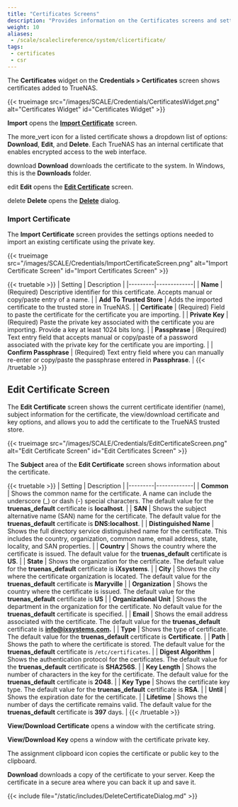 ```yaml
---
title: "Certificates Screens"
description: "Provides information on the Certificates screens and settings."
weight: 10
aliases:
 - /scale/scaleclireference/system/clicertificate/
tags:
 - certificates
 - csr
---
```


The **Certificates** widget on the **Credentials > Certificates** screen shows certificates added to TrueNAS.

{{< trueimage src="/images/SCALE/Credentials/CertificatesWidget.png" alt="Certificates Widget" id="Certificates Widget" >}}

**Import** opens the **[Import Certificate](#import-certificate)** screen.

The <span class="material-icons">more_vert</span> icon for a listed certificate shows a dropdown list of options: **Download**, **Edit**, and **Delete**.
Each TrueNAS has an internal certificate that enables encrypted access to the web interface.

<span class="material-icons">download</span> **Download** downloads the certificate to the system. In Windows, this is the **Downloads** folder.

<span class="material-icons">edit</span> **Edit** opens the [**Edit Certificate**](#edit-certificate-screen) screen.

<span class="material-icons">delete</span> **Delete** opens the [**Delete**](#delete-certificate-dialog) dialog.

### Import Certificate

The **Import Certificate** screen provides the settings options needed to import an existing certificate using the private key.

{{< trueimage src="/images/SCALE/Credentials/ImportCertificateScreen.png" alt="Import Certificate Screen" id="Import Certificates Screen" >}}

{{< truetable >}}
| Setting | Description |
|---------|-------------|
| **Name** | (Required) Descriptive identifier for this certificate. Accepts manual or copy/paste entry of a name. |
| **Add To Trusted Store** | Adds the imported certificate to the trusted store in TrueNAS. |
| **Certificate** | (Required) Field to paste the certificate for the certificate you are importing. |
| **Private Key** | (Required) Paste the private key associated with the certificate you are importing. Provide a key at least 1024 bits long. |
| **Passphrase** | (Required) Text entry field that accepts manual or copy/paste of a password associated with the private key for the certificate you are importing. |
| **Confirm Passphrase** | (Required) Text entry field where you can manually re-enter or copy/paste the passphrase entered in **Passphrase**. |
{{< /truetable >}}

## Edit Certificate Screen

The **Edit Certificate** screen shows the current certificate identifier (name), subject information for the certificate, the view/download certificate and key options, and allows you to add the certificate to the TrueNAS trusted store. 

{{< trueimage src="/images/SCALE/Credentials/EditCertificateScreen.png" alt="Edit Certificate Screen" id="Edit Certificates Screen" >}}

The **Subject** area of the **Edit Certificate** screen shows information about the certificate.

{{< truetable >}}
| Setting | Description |
|---------|-------------|
| **Common** | Shows the common name for the certificate. A name can include the underscore (_) or dash (-) special characters. The default value for the **truenas_default** certificate is **localhost**. |
| **SAN** | Shows the subject alternative name (SAN) name for the certificate. The default value for the **truenas_default** certificate is **DNS:localhost**. |
| **Distinguished Name** | Shows the full directory service distinguished name for the certificate. This includes the country, organization, common name, email address, state, locality, and SAN properties. |
| **Country** | Shows the country where the certificate is issued. The default value for the **truenas_default** certificate is **US**. |
| **State** | Shows the organization for the certificate. The default value for the **truenas_default** certificate is **iXsystems**. |
| **City** | Shows the city where the certificate organization is located. The default value for the **truenas_default** certificate is **Maryville** |
| **Organization** | Shows the country where the certificate is issued. The default value for the **truenas_default** certificate is **US** |
| **Organizational Unit** | Shows the department in the organization for the certificate. No default value for the **truenas_default** certificate is specified. |
| **Email** | Shows the email address associated with the certificate. The default value for the **truenas_default** certificate is **info@ixsystems.com.** |
| **Type** | Shows the type of certificate. The default value for the **truenas_default** certificate is **Certificate**. |
| **Path** | Shows the path to where the certificate is stored. The default value for the **truenas_default** certificate is <code>/etc/certificates</code>. |
| **Digest Algorithm** | Shows the authentication protocol for the certificates. The default value for the **truenas_default** certificate is **SHA256S**. |
| **Key Length** | Shows the number of characters in the key for the certificate. The default value for the **truenas_default** certificate is **2048**. |
| **Key Type** | Shows the certificate key type. The default value for the **truenas_default** certificate is **RSA**.  |
| **Until** | Shows the expiration date for the certificate. |
| **Lifetime** | Shows the number of days the certificate remains valid. The default value for the **truenas_default** certificate is **397** days. |
{{< /truetable >}}

**View/Download Certificate** opens a window with the certificate string.

**View/Download Key** opens a window with the certificate private key.

The <span class="material-icons">assignment</span> clipboard icon copies the certificate or public key to the clipboard.

**Download** downloads a copy of the certificate to your server. Keep the certificate in a secure area where you can back it up and save it.

{{< include file="/static/includes/DeleteCertificateDialog.md" >}}